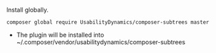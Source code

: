 
Install globally.
```
composer global require UsabilityDynamics/composer-subtrees master
```

* The plugin will be installed into ~/.composer/vendor/usabilitydynamics/composer-subtrees
